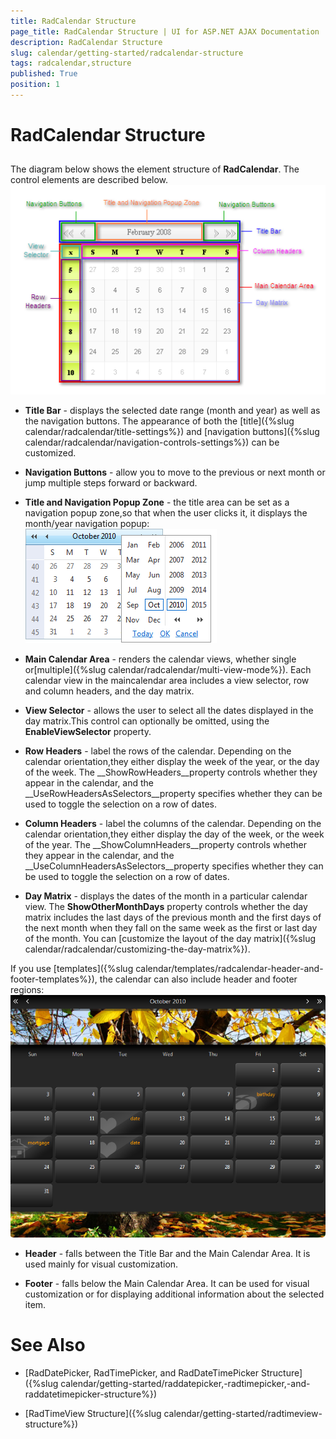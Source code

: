 ```yaml
---
title: RadCalendar Structure
page_title: RadCalendar Structure | UI for ASP.NET AJAX Documentation
description: RadCalendar Structure
slug: calendar/getting-started/radcalendar-structure
tags: radcalendar,structure
published: True
position: 1
---
```


# RadCalendar Structure



## 

The diagram below shows the element structure of __RadCalendar__. The control elements are described below.![RadCalendar structure](images/RadcalendarStructure.png)

* __Title Bar__ - displays the selected date range (month and year) as well as the navigation buttons. The appearance of both the [title]({%slug calendar/radcalendar/title-settings%}) and [navigation buttons]({%slug calendar/radcalendar/navigation-controls-settings%}) can be customized.

* __Navigation Buttons__ - allow you to move to the previous or next month or jump multiple steps forward or backward.

* __Title and Navigation Popup Zone__ - the title area can be set as a navigation popup zone,so that when the user clicks it, it displays the month/year navigation popup:![Overview of RadCalendar structure](images/calendar_overviewstructure_002.png)

* __Main Calendar Area__ - renders the calendar views, whether single or[multiple]({%slug calendar/radcalendar/multi-view-mode%}). Each calendar view in the maincalendar area includes a view selector, row and column headers, and the day matrix.

* __View Selector__ - allows the user to select all the dates displayed in the day matrix.This control can optionally be omitted, using the __EnableViewSelector__ property.

* __Row Headers__ - label the rows of the calendar. Depending on the calendar orientation,they either display the week of the year, or the day of the week. The __ShowRowHeaders__property controls whether they appear in the calendar, and the __UseRowHeadersAsSelectors__property specifies whether they can be used to toggle the selection on a row of dates.

* __Column Headers__ - label the columns of the calendar. Depending on the calendar orientation,they either display the day of the week, or the week of the year. The __ShowColumnHeaders__property controls whether they appear in the calendar, and the __UseColumnHeadersAsSelectors__property specifies whether they can be used to toggle the selection on a row of dates.

* __Day Matrix__ - displays the dates of the month in a particular calendar view. The __ShowOtherMonthDays__ property controls whether the day matrix includes the last days of the previous month and the first days of the next month when they fall on the same week as the first or last day of the month. You can [customize the layout of the day matrix]({%slug calendar/radcalendar/customizing-the-day-matrix%}).

If you use [templates]({%slug calendar/templates/radcalendar-header-and-footer-templates%}), the calendar can also include header and footer regions:![Customized RadCalendar](images/calendar_overviewstructure_003.png)

* __Header__ - falls between the Title Bar and the Main Calendar Аrea. It is used mainly for visual customization.

* __Footer__ - falls below the Main Calendar Area. It can be used for visual customization or for displaying additional information about the selected item.

# See Also

 * [RadDatePicker, RadTimePicker, and RadDateTimePicker Structure]({%slug calendar/getting-started/raddatepicker,-radtimepicker,-and-raddatetimepicker-structure%})

 * [RadTimeView Structure]({%slug calendar/getting-started/radtimeview-structure%})
